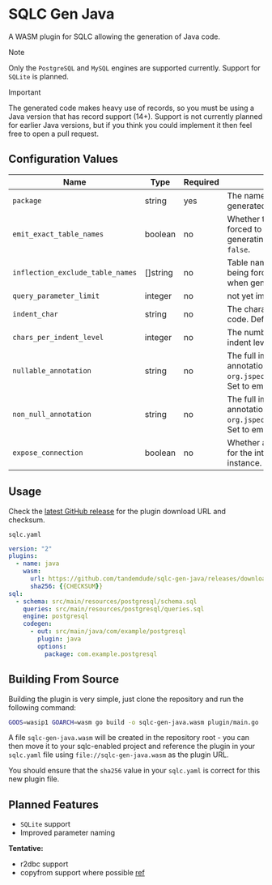 # SQLC Gen Java

A WASM plugin for SQLC allowing the generation of Java code.

> [!NOTE]
> Only the `PostgreSQL` and `MySQL` engines are supported currently. Support for `SQLite` is planned.

> [!IMPORTANT]
> The generated code makes heavy use of records, so you must be using a Java version that has record support (14+). Support
> is not currently planned for earlier Java versions, but if you think you could implement it then feel free
> to open a pull request.

## Configuration Values

| Name                             | Type     | Required | Description                                                                                                                               |
|----------------------------------|----------|----------|-------------------------------------------------------------------------------------------------------------------------------------------|
| `package`                        | string   | yes      | The name of the package where the generated files will be located.                                                                        |
| `emit_exact_table_names`         | boolean  | no       | Whether table names will not be forced to singular form when generating the models. Defaults to `false`.                                  |
| `inflection_exclude_table_names` | []string | no       | Table names to be excluded from being forced into singular form when generating the models.                                               |
| `query_parameter_limit`          | integer  | no       | not yet implemented                                                                                                                       |
| `indent_char`                    | string   | no       | The character to use to indent the code. Defaults to space `" "`.                                                                         |
| `chars_per_indent_level`         | integer  | no       | The number of characters per indent level. Defaults to `4`.                                                                               |
| `nullable_annotation`            | string   | no       | The full import path for the nullable annotation to use. Defaults to `org.jspecify.annotations.Nullable`. Set to empty string to disable. |
| `non_null_annotation`            | string   | no       | The full import path for the nonnull annotation to use. Defaults to `org.jspecify.annotations.NonNull`. Set to empty string to disable.   |
| `expose_connection`              | boolean  | no       | Whether a getter will be generated for the internally held connection instance. Defaults to `false`.                                      |

## Usage

Check the [latest GitHub release](https://github.com/tandemdude/sqlc-gen-java/releases/latest) for the plugin download URL and checksum.

`sqlc.yaml`
```yaml
version: "2"
plugins:
  - name: java
    wasm:
      url: https://github.com/tandemdude/sqlc-gen-java/releases/download/{{VERSION}}/sqlc-gen-java.wasm
      sha256: {{CHECKSUM}}
sql:
  - schema: src/main/resources/postgresql/schema.sql
    queries: src/main/resources/postgresql/queries.sql
    engine: postgresql
    codegen:
      - out: src/main/java/com/example/postgresql
        plugin: java
        options:
          package: com.example.postgresql
```

## Building From Source

Building the plugin is very simple, just clone the repository and run the following command:

```bash
GOOS=wasip1 GOARCH=wasm go build -o sqlc-gen-java.wasm plugin/main.go
```

A file `sqlc-gen-java.wasm` will be created in the repository root - you can then move it to your sqlc-enabled project
and reference the plugin in your `sqlc.yaml` file using `file://sqlc-gen-java.wasm` as the plugin URL.

You should ensure that the `sha256` value in your `sqlc.yaml` is correct for this new plugin file.

## Planned Features

- `SQLite` support
- Improved parameter naming

**Tentative:**

- r2dbc support
- copyfrom support where possible [ref](https://www.baeldung.com/jdbc-batch-processing)
